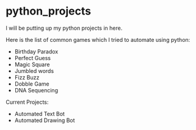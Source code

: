 # python_projects

I will be putting up my python projects in here.

Here is the list of common games which I tried to automate using python:
  - Birthday Paradox
  - Perfect Guess
  - Magic Square
  - Jumbled words
  - Fizz Buzz
  - Dobble Game
  - DNA Sequencing
  
  
Current Projects:
  - Automated Text Bot
  - Automated Drawing Bot
